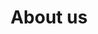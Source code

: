 ---
title: "About us"
heading: "Industry leaders use Saasis to organize A business"
description: "Lorem ipsum dolor sit amet, consetetur sadipscing elitr, seaa  diam nonumy eirmod tempor invidunt ut labore et saldzfore "
draft: false
_build:
  render: never

image: "images/feature-image.webp"
features_list:
- "Nulla consequat massa quis enim. Donec pede justo"
- "Fringilla vel, aliquet nec, vulputate eget, arcu In"
- "Curabitur ullamcorper ultricies nisi. Nam eget dui."
---